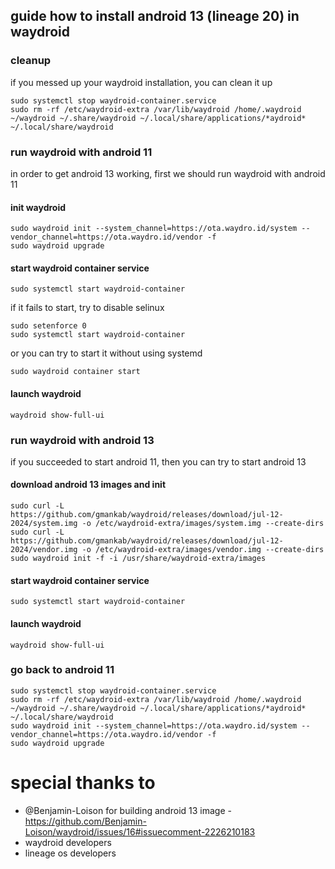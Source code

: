 ## guide how to install android 13 (lineage 20) in waydroid


### cleanup

if you messed up your waydroid installation, you can clean it up

```
sudo systemctl stop waydroid-container.service
sudo rm -rf /etc/waydroid-extra /var/lib/waydroid /home/.waydroid ~/waydroid ~/.share/waydroid ~/.local/share/applications/*aydroid* ~/.local/share/waydroid
```

### run waydroid with android 11

in order to get android 13 working, first we should run waydroid with android 11

#### init waydroid

```shell
sudo waydroid init --system_channel=https://ota.waydro.id/system --vendor_channel=https://ota.waydro.id/vendor -f
sudo waydroid upgrade
```

#### start waydroid container service

```shell
sudo systemctl start waydroid-container
```

if it fails to start, try to disable selinux

```shell
sudo setenforce 0
sudo systemctl start waydroid-container
```

or you can try to start it without using systemd

```shell
sudo waydroid container start
```

#### launch waydroid

```shell
waydroid show-full-ui
```

### run waydroid with android 13

if you succeeded to start android 11, then you can try to start android 13

#### download android 13 images and init
```shell
sudo curl -L https://github.com/gmankab/waydroid/releases/download/jul-12-2024/system.img -o /etc/waydroid-extra/images/system.img --create-dirs
sudo curl -L https://github.com/gmankab/waydroid/releases/download/jul-12-2024/vendor.img -o /etc/waydroid-extra/images/vendor.img --create-dirs
sudo waydroid init -f -i /usr/share/waydroid-extra/images
```

#### start waydroid container service

```shell
sudo systemctl start waydroid-container
```

#### launch waydroid

```shell
waydroid show-full-ui
```

### go back to android 11

```shell
sudo systemctl stop waydroid-container.service
sudo rm -rf /etc/waydroid-extra /var/lib/waydroid /home/.waydroid ~/waydroid ~/.share/waydroid ~/.local/share/applications/*aydroid* ~/.local/share/waydroid
sudo waydroid init --system_channel=https://ota.waydro.id/system --vendor_channel=https://ota.waydro.id/vendor -f
sudo waydroid upgrade
```

# special thanks to

- @Benjamin-Loison for building android 13 image - https://github.com/Benjamin-Loison/waydroid/issues/16#issuecomment-2226210183
- waydroid developers
- lineage os developers

